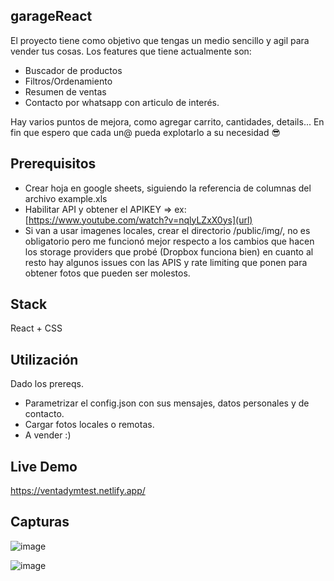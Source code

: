 ## garageReact
El proyecto tiene como objetivo que tengas un medio sencillo y agil para vender tus cosas.
Los features que tiene actualmente son:
- Buscador de productos
- Filtros/Ordenamiento
- Resumen de ventas
- Contacto por whatsapp con articulo de interés.

Hay varios puntos de mejora, como agregar carrito, cantidades, details... 
En fin que espero que cada un@ pueda explotarlo a su necesidad 😎


## Prerequisitos
- Crear hoja en google sheets, siguiendo la referencia de columnas del archivo example.xls
- Habilitar API y obtener el APIKEY =>  ex: [https://www.youtube.com/watch?v=nqlyLZxX0ys](url)
- Si van a usar imagenes locales, crear el directorio /public/img/, no es obligatorio pero me funcionó mejor respecto a los cambios que hacen los storage providers que probé (Dropbox funciona bien) en cuanto al resto hay algunos issues con las APIS y rate limiting que ponen para obtener fotos que pueden ser molestos.

## Stack 
React + CSS

## Utilización
Dado los prereqs.
- Parametrizar el config.json con sus mensajes, datos personales y de contacto.
- Cargar fotos locales o remotas.
- A vender :)

## Live Demo
  https://ventadymtest.netlify.app/

## Capturas

![image](https://github.com/mtofani/garageReact/assets/69044164/9f20496a-0d05-4d45-a981-fddb2ea26a63)


![image](https://github.com/mtofani/garageReact/assets/69044164/a0150ab3-c690-4d6e-a780-cbbea01b1698)

  
